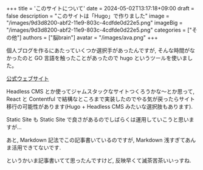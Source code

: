 +++
title = 'このサイトについて'
date = 2024-05-02T13:17:18+09:00
draft = false
description = "このサイトは「Hugo」で作りました"
image = "/images/9d3d8200-abf2-11e9-803c-4cdfde0d22e5.png"
imageBig = "/images/9d3d8200-abf2-11e9-803c-4cdfde0d22e5.png"
categories = ["その他"]
authors = ["脳brain"]
avatar = "/images/ava.png"
+++

個人ブログを作るにあたっていくつか選択手があったんですが, そんな時間がなかったのと GO 言語を触ったことがあったので hugo というツールを使いました。

[公式ウェブサイト](https://gohugo.io/)

Headless CMS とか使ってジャムスタックなサイトつくろうかな～とか思って, React と Contentful で結構なところまで実装したのでやる気が戻ったらサイト移行の可能性があります(Hugo + Headless CMS みたいな選択肢もあります).

Static Site も Static Site で良さがあるのでしばらくは運用していこうと思いますが...

あと, Markdown 記法でこの記事書いているのですが, Markdown 浅すぎてあんま活用できてないです.

というかいま記事書いてて思ったんですけど, 反映早くて滅茶苦茶いいっすね.
